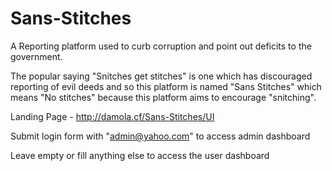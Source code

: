# Sans-Stitches

A Reporting platform used to curb corruption and point out deficits to the government.

The popular saying "Snitches get stitches" is one which has discouraged reporting of evil deeds and so this platform is named "Sans Stitches" which means "No stitches" because this platform aims to encourage "snitching".

Landing Page - http://damola.cf/Sans-Stitches/UI

Submit login form with "admin@yahoo.com" to access admin dashboard

Leave empty or fill anything else to access the user dashboard